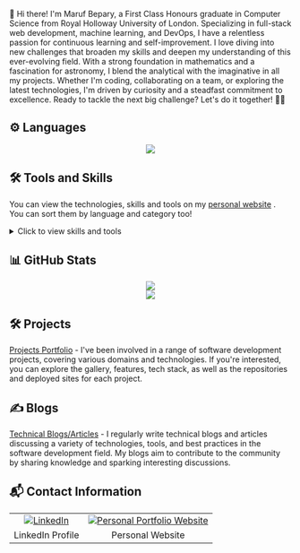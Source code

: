 👋 Hi there! I'm Maruf Bepary, a First Class Honours graduate in Computer Science from Royal Holloway University of London. Specializing in full-stack web development, machine learning, and DevOps, I have a relentless passion for continuous learning and self-improvement. I love diving into new challenges that broaden my skills and deepen my understanding of this ever-evolving field. With a strong foundation in mathematics and a fascination for astronomy, I blend the analytical with the imaginative in all my projects. Whether I'm coding, collaborating on a team, or exploring the latest technologies, I'm driven by curiosity and a steadfast commitment to excellence. Ready to tackle the next big challenge? Let's do it together! 🌌🚀

## ⚙️ Languages

<p align="center">
  <a href="https://skillicons.dev">
    <img src="https://skillicons.dev/icons?i=js,ts,py,java,c,haskell,bash,php" />
  </a>
</p>

## 🛠 Tools and Skills

You can view the technologies, skills and tools on my [personal website](https://www.maruf-bepary.com//#about) . You can sort them by language and category too!

<details>
  <summary>Click to view skills and tools</summary>
  
### Full Stack Web Development

| Skill     | Languages          |
|-----------|--------------------|
| Next.JS   | JavaScript, TypeScript |

### Backend Web Development

| Skill        | Languages            |
|--------------|----------------------|
| NextAuth     | JavaScript, TypeScript |
| Node.JS      | JavaScript, TypeScript |
| Flask        | Python                |
| Django       | Python                |
| Firebase     | -                     |
| Supabase     | -                     |
| PocketBase   | -                     |
| Auth0        | -                     |
| Clerk Auth   | -                     |
| Stripe       | -                     |

### Frontend Web Development

| Skill      | Languages            |
|------------|----------------------|
| React      | JavaScript, TypeScript |
| Tailwind CSS | -                   |
| Radix UI   | -                     |
| Headless UI| -                     |
| Chakra UI  | -                     |
| Next UI    | -                     |
| Shadcn UI  | -                     |
| HTML       | -                     |
| CSS        | -                     |

### Testing

| Skill   | Languages            |
|---------|----------------------|
| Jest    | JavaScript, TypeScript |
| Vitest  | JavaScript, TypeScript |
| PyTest  | Python                |
| JUnit   | Java                  |

### Object Relational Mapper
| Skill    | Languages            |
|----------|----------------------|
| Prisma   | JavaScript, TypeScript |
| Drizzle  | JavaScript, TypeScript |
| Mongoose | JavaScript, TypeScript |
| SQLAlchemy | Python              |

### Project Manager

| Skill  | Languages |
|--------|-----------|
| Poetry | Python    |
| Maven  | Java      |

### Version Control System

| Skill | Languages |
|-------|-----------|
| Git   | -         |
| SVN   | -         |

### Continuous Integration


| Skill         | Languages |
|---------------|-----------|
| GitHub Actions | -         |
| Jenkins       | -         |

### Containerization

| Skill | Languages |
|-------|-----------|
| Docker| -         |

### API

| Skill  | Languages |
|--------|-----------|
| REST   | -         |
| GraphQL| -         |

### Database

| Skill       | Languages |
|-------------|-----------|
| PostgreSQL  | -         |
| MySQL       | -         |
| SQLite      | -         |
| Normalisation | -       |
| MongoDB     | -         |
| Redis       | -         |

### Web Socket

| Skill  | Languages |
|--------|-----------|
| Socket.IO | -       |
| Pusher   | -       |

### Artificial Intelligence

| Skill      | Languages |
|------------|-----------|
| OpenAI     | -         |
| Replicate AI| -        |

### Mathematics

| Skill               | Languages |
|---------------------|-----------|
| Probability & Statistics | -     |
| Calculus             | -        |
| Trigonometry         | -        |
| Algebra              | -        |
| Linear Algebra       | -        |
| Discrete             | -        |
| Geometry             | -        |

### Other

| Skill  | Languages |
|--------|-----------|
| Vagrant| -         |

</details>


## 📊 GitHub Stats

<p align="center">
  <img src="https://github-readme-stats.vercel.app/api?username=mbeps&count_private=true&theme=dark" />
  <br/>
  <img  src="https://github-readme-stats.vercel.app/api/top-langs/?username=mbeps&hide_progress=true&theme=dark"/>
</p>


## 🛠 Projects
[Projects Portfolio](https://www.maruf-bepary.com/projects#about) - I've been involved in a range of software development projects, covering various domains and technologies. If you're interested, you can explore the gallery, features, tech stack, as well as the repositories and deployed sites for each project.

## ✍️ Blogs
[Technical Blogs/Articles](https://www.maruf-bepary.com/blogs) - I regularly write technical blogs and articles discussing a variety of technologies, tools, and best practices in the software development field. My blogs aim to contribute to the community by sharing knowledge and sparking interesting discussions. 

## 📬 Contact Information

<p align="center">
  <table align="center" style="border: 0;">
    <tr style="border: 0;">
      <td align="center" style="border: 0;">
        <a href="https://www.linkedin.com/in/maruf-bepary">
          <img src="https://skillicons.dev/icons?i=linkedin&theme=dark" alt="LinkedIn"/>
        </a>
      </td>
      <td align="center" style="border: 0;">
        <a href="https://www.maruf-bepary.com/">
          <img src="https://skillicons.dev/icons?i=vercel&theme=dark" alt="Personal Portfolio Website"/>
        </a>
      </td>
    </tr>
    <tr style="border: 0;">
      <td align="center" style="border: 0;">LinkedIn Profile</td>
      <td align="center" style="border: 0;">Personal  Website</td>
    </tr>
  </table>
</p>


